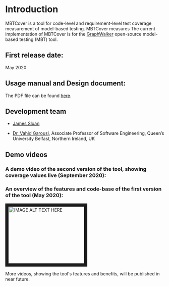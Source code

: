 # Introduction
MBTCover is a tool for code-level and requirement-level test coverage measurement of model-based testing. 
MBTCover measures 
The current implementation of MBTCover is for the [GraphWalker](http://graphwalker.github.io) open-source model-based testing (MBT) tool.

## First release date: 
May 2020

## Usage manual and Design document:
The PDF file can be found [here](https://github.com/vgarousi/MBTCover/blob/master/docs/MBTCover-User%20guide%20and%20Design%20document-May%2010.pdf). 

## Development team 
* [James Sloan](https://www.linkedin.com/in/james-sloan-3b39a2150/)

* [Dr. Vahid Garousi](https://www.vgarousi.com), Associate Professor of Software Engineering, Queen’s University Belfast, Northern Ireland, UK

## Demo videos
### A demo video of the second version of the tool, showing coverage values live (September 2020):

### An overview of the features and code-base of the first version of the tool (May 2020):

<a href="http://www.youtube.com/watch?feature=player_embedded&v=zT3zq-WhgAQ" target="_blank"><img src="http://img.youtube.com/vi/zT3zq-WhgAQ/0.jpg" 
alt="IMAGE ALT TEXT HERE" width="240" height="180" border="10" /></a>

More videos, showing the tool's features and benefits, will be published in near future.

